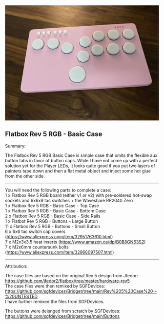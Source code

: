 ![Flatbox Rev 5 RGB - Basic Case](https://github.com/TheTrainGoes/flatbox-rev5-rgb/blob/main/Flatbox%20rev%205%20RGB%20case%20-%20Basic/Images/Flatbox%20rev%205%20RGB%20-%20Basic%20Case%20-%20Pink.jpg?raw=true)

Flatbox Rev 5 RGB - Basic Case
---

Summary: 

The Flatbox Rev 5 RGB Basic Case is simple case that omits the flexible aux button tabs in favor of button caps.  While I have not come up with a perfect solution yet for the Player LEDs, it looks quite good if you put two layers of painters tape down and then a flat metal object and inject some hot glue from the other side.

---

You will need the following parts to complete a case:<br/>
1 x Flatbox Rev 5 RGB board (either v1 or v2) with pre-soldered hot-swap sockets and 6x6x8 tac switches + the Waveshare RP2040 Zero<br/>
1 x Flatbox Rev 5 RGB - Basic Case - Top Case<br/>
1 x Flatbox Rev 5 RGB - Basic Case - Bottom Case<br/>
2 x Flatbox Rev 5 RGB - Basic Case - Side Rails<br/>
1 x Flatbot Rev 5 RGB - Buttons - Large Button<br/>
11 x Flatbox Rev 5 RGB - Buttons - Small Button<br/>
6 x 6x6 tac switch cap covers (https://www.aliexpress.com/item/32951763610.html)<br/>
7 x M2x3x3.5 heat inserts (https://www.amazon.ca/dp/B0B8GN63S2)<br/>
7 x M2x6mm countersunk bolts (https://www.aliexpress.com/item/32968097507.html)<br/>

---

Attribution:

The case files are based on the original Rev 5 design from Jfedor: https://github.com/jfedor2/flatbox/tree/master/hardware-rev5<br/>
The case files were then remixed by SGFDevices: https://github.com/sgfdevices/Bridget/tree/main/Rev%205%20Case%20--%20UNTESTED<br/>
I have further remixed the files from SGFDevices.<br/>

The buttons were deisnged from scratch by SGFDevices: https://github.com/sgfdevices/Bridget/tree/main/Buttons
